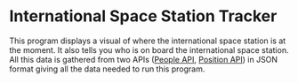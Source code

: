 # International Space Station Tracker

This program displays a visual of where the international space station is at the moment. It also tells you who is on board the international space station. All this data is gathered from two APIs ([People API](http://api.open-notify.org/astros.json), [Position API]([API](http://api.open-notify.org/astros.json))) in JSON format giving all the data needed to run this program.
